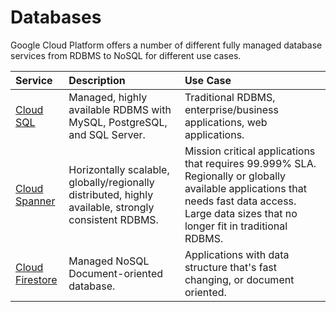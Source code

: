 # Databases

Google Cloud Platform offers a number of different fully managed database services from RDBMS to NoSQL for different use cases.

| Service | Description | Use Case |
| :--- | :--- | :--- |
| [Cloud SQL](cloud-sql.md) | Managed, highly available RDBMS with MySQL, PostgreSQL, and SQL Server. | Traditional RDBMS, enterprise/business applications, web applications. |
| [Cloud Spanner](cloud-spanner.md) | Horizontally scalable, globally/regionally distributed, highly available, strongly consistent RDBMS. | Mission critical applications that requires 99.999% SLA. Regionally or globally available applications that needs fast data access. Large data sizes that no longer fit in traditional RDBMS. |
| [Cloud Firestore](cloud-firestore-1/) | Managed NoSQL Document-oriented database. | Applications with data structure that's fast changing, or document oriented. |

